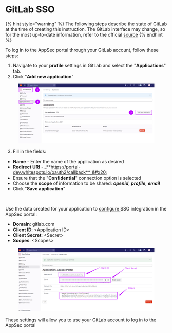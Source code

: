# GitLab SSO

{% hint style="warning" %}
The following steps describe the state of GitLab at the time of creating this instruction. The GitLab interface may change, so for the most up-to-date information, refer to the official [source](https://docs.gitlab.com/ee/integration/openid\_connect\_provider.html)
{% endhint %}

To log in to the AppSec portal through your GitLab account, follow these steps:

1. Navigate to your **profile** settings in GitLab and select the "**Applications**" tab.
2. Click "**Add new application**"

<figure><img src="../../../.gitbook/assets/gitlab sso1.png" alt=""><figcaption></figcaption></figure>

3. Fill in the fields:&#x20;

* **Name** - Enter the name of the application as desired
* **Redirect URI** - _**https://portal-dev.whitespots.io/oauth2/callback**_&#x20;
* Ensure that the "**Confidential**" connection option is selected
* Choose the **scope** of information to be shared: _**openid**_, _**profile**_, _**email**_
* Click "**Save application**"

<figure><img src="../../../.gitbook/assets/gitlab sso2.gif" alt=""><figcaption></figcaption></figure>

Use the data created for your application to [configure ](./)SSO integration in the AppSec portal:

* **Domain**: gitlab.com
* **Client ID**: \<Application ID>
* **Client Secret**: \<Secret>
* **Scopes**: \<Scopes>

<figure><img src="../../../.gitbook/assets/gitlab sso2.png" alt=""><figcaption></figcaption></figure>

These settings will allow you to use your GitLab account to log in to the AppSec portal

